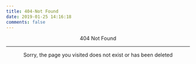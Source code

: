 ```yaml
---
title: 404-Not Found
date: 2019-01-25 14:16:18
comments: false
---
```


<center>404 Not Found</center>

---


<center>Sorry, the page you visited does not exist or has been deleted</center>


